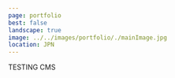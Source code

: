 ```yaml
---
page: portfolio
best: false
landscape: true
image: ../../images/portfolio/./mainImage.jpg
location: JPN
---
```

TESTING CMS